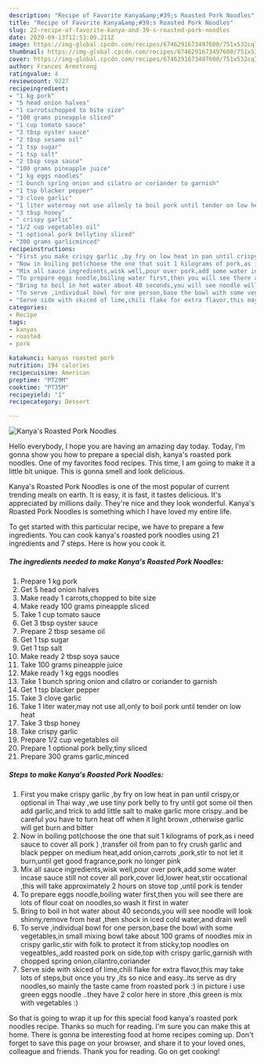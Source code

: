 ```yaml
---
description: "Recipe of Favorite Kanya&amp;#39;s Roasted Pork Noodles"
title: "Recipe of Favorite Kanya&amp;#39;s Roasted Pork Noodles"
slug: 22-recipe-of-favorite-kanya-and-39-s-roasted-pork-noodles
date: 2020-09-13T12:53:09.211Z
image: https://img-global.cpcdn.com/recipes/6746291673497600/751x532cq70/kanyas-roasted-pork-noodles-recipe-main-photo.jpg
thumbnail: https://img-global.cpcdn.com/recipes/6746291673497600/751x532cq70/kanyas-roasted-pork-noodles-recipe-main-photo.jpg
cover: https://img-global.cpcdn.com/recipes/6746291673497600/751x532cq70/kanyas-roasted-pork-noodles-recipe-main-photo.jpg
author: Frances Armstrong
ratingvalue: 4
reviewcount: 9227
recipeingredient:
- "1 kg pork"
- "5 head onion halves"
- "1 carrotschopped to bite size"
- "100 grams pineapple sliced"
- "1 cup tomato sauce"
- "3 tbsp oyster sauce"
- "2 tbsp sesame oil"
- "1 tsp sugar"
- "1 tsp salt"
- "2 tbsp soya sauce"
- "100 grams pineapple juice"
- "1 kg eggs noodles"
- "1 bunch spring onion and cilatro or coriander to garnish"
- "1 tsp blacker pepper"
- "3 clove garlic"
- "1 liter watermay not use allonly to boil pork until tender on low heat"
- "3 tbsp honey"
- " crispy garlic"
- "1/2 cup vegetables oil"
- "1 optional pork bellytiny sliced"
- "300 grams garlicminced"
recipeinstructions:
- "First you make crispy garlic ,by fry on low heat in pan until crispy,or optional in Thai way ,we use tiny pork belly to fry until got some oil then add garlic,and trick to add little salt to make garlic more crispy..and be careful you have to turn heat off when it light brown ,otherwise garlic will get burn and bitter"
- "Now in boiling pot(choose the one that suit 1 kilograms of pork,as i need sauce to cover all pork ) ,transfer oil from pan to fry crush garlic and black pepper on  medium heat,add onion,carrots ,pork,stir to not let it burn,until get good fragrance,pork no longer pink"
- "Mix all sauce ingredients,wisk well,pour over pork,add some water incase sauce still not cover all pork,cover lid,lower heat,stir occational ,this will take approximately 2 hours on stove top ,until pork is tender"
- "To prepare eggs noodle,boiling water first,then you will see there are lots of flour coat on noodles,so wash it first in water"
- "Bring to boil in hot water about 40 seconds,you will see noodle will look shinny,remove from heat ,then shock in iced cold water,and drain well"
- "To serve ,individual bowl for one person,base the bowl with some vegetables,in small mixing bowl take about 100 grams of noodles mix in crispy garlic,stir with folk to protect it from sticky,top noodles on vegeatbles,,add roasted pork on side,top with crispy garlic,garnish with chopped spring onion,cilantro,coriander"
- "Serve side with skiced of lime,chili flake for extra flavor,this may take lots of steps,but once you try ,its so nice and easy..its serve as dry noodles,so mainly the taste came from roasted pork :) in picture i use green eggs noodle ..they have 2 color here in store ,this green is mix with vegetables  :)"
categories:
- Recipe
tags:
- kanyas
- roasted
- pork

katakunci: kanyas roasted pork 
nutrition: 194 calories
recipecuisine: American
preptime: "PT29M"
cooktime: "PT35M"
recipeyield: "1"
recipecategory: Dessert

---
```



![Kanya&#39;s Roasted Pork Noodles](https://img-global.cpcdn.com/recipes/6746291673497600/751x532cq70/kanyas-roasted-pork-noodles-recipe-main-photo.jpg)

Hello everybody, I hope you are having an amazing day today. Today, I'm gonna show you how to prepare a special dish, kanya&#39;s roasted pork noodles. One of my favorites food recipes. This time, I am going to make it a little bit unique. This is gonna smell and look delicious.

Kanya&#39;s Roasted Pork Noodles is one of the most popular of current trending meals on earth. It is easy, it is fast, it tastes delicious. It's appreciated by millions daily. They're nice and they look wonderful. Kanya&#39;s Roasted Pork Noodles is something which I have loved my entire life.




To get started with this particular recipe, we have to prepare a few ingredients. You can cook kanya&#39;s roasted pork noodles using 21 ingredients and 7 steps. Here is how you cook it.

<!--inarticleads1-->

##### The ingredients needed to make Kanya&#39;s Roasted Pork Noodles:

1. Prepare 1 kg pork
1. Get 5 head onion halves
1. Make ready 1 carrots,chopped to bite size
1. Make ready 100 grams pineapple sliced
1. Take 1 cup tomato sauce
1. Get 3 tbsp oyster sauce
1. Prepare 2 tbsp sesame oil
1. Get 1 tsp sugar
1. Get 1 tsp salt
1. Make ready 2 tbsp soya sauce
1. Take 100 grams pineapple juice
1. Make ready 1 kg eggs noodles
1. Take 1 bunch spring onion and cilatro or coriander to garnish
1. Get 1 tsp blacker pepper
1. Take 3 clove garlic
1. Take 1 liter water,may not use all,only to boil pork until tender on low heat
1. Take 3 tbsp honey
1. Take  crispy garlic
1. Prepare 1/2 cup vegetables oil
1. Prepare 1 optional pork belly,tiny sliced
1. Prepare 300 grams garlic,minced




<!--inarticleads2-->

##### Steps to make Kanya&#39;s Roasted Pork Noodles:

1. First you make crispy garlic ,by fry on low heat in pan until crispy,or optional in Thai way ,we use tiny pork belly to fry until got some oil then add garlic,and trick to add little salt to make garlic more crispy..and be careful you have to turn heat off when it light brown ,otherwise garlic will get burn and bitter
1. Now in boiling pot(choose the one that suit 1 kilograms of pork,as i need sauce to cover all pork ) ,transfer oil from pan to fry crush garlic and black pepper on  medium heat,add onion,carrots ,pork,stir to not let it burn,until get good fragrance,pork no longer pink
1. Mix all sauce ingredients,wisk well,pour over pork,add some water incase sauce still not cover all pork,cover lid,lower heat,stir occational ,this will take approximately 2 hours on stove top ,until pork is tender
1. To prepare eggs noodle,boiling water first,then you will see there are lots of flour coat on noodles,so wash it first in water
1. Bring to boil in hot water about 40 seconds,you will see noodle will look shinny,remove from heat ,then shock in iced cold water,and drain well
1. To serve ,individual bowl for one person,base the bowl with some vegetables,in small mixing bowl take about 100 grams of noodles mix in crispy garlic,stir with folk to protect it from sticky,top noodles on vegeatbles,,add roasted pork on side,top with crispy garlic,garnish with chopped spring onion,cilantro,coriander
1. Serve side with skiced of lime,chili flake for extra flavor,this may take lots of steps,but once you try ,its so nice and easy..its serve as dry noodles,so mainly the taste came from roasted pork :) in picture i use green eggs noodle ..they have 2 color here in store ,this green is mix with vegetables  :)




So that is going to wrap it up for this special food kanya&#39;s roasted pork noodles recipe. Thanks so much for reading. I'm sure you can make this at home. There is gonna be interesting food at home recipes coming up. Don't forget to save this page on your browser, and share it to your loved ones, colleague and friends. Thank you for reading. Go on get cooking!
